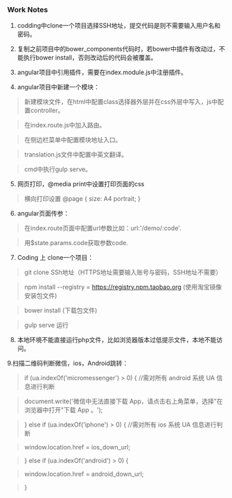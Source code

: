 ### Work Notes

1. codding中clone一个项目选择SSH地址，提交代码是则不需要输入用户名和密码。

2. 复制之前项目中的bower_components代码时，若bower中插件有改动过，不能执行bower install，否则改动后的代码会被覆盖。

3. angular项目中引用插件，需要在index.module.js中注册插件。

4. angular项目中新建一个模块：

 > 新建模块文件，在html中配置class选择器外层并在css外层中写入，js中配置controller。

 > 在index.route.js中加入路由。
 
 > 在侧边栏菜单中配置模块地址入口。
 
 > translation.js文件中配置中英文翻译。
 
 > cmd中执行gulp serve。

5. 网页打印，@media print中设置打印页面的css
  
  > 横向打印设置 @page {
  size: A4 portrait;
}
6. angular页面传参：
  > 在index.route页面中配置url参数比如：url:'/demo/:code'.
  
  > 用$state.params.code获取参数code.

7. Coding 上 clone一个项目：
  > git clone SSh地址（HTTPS地址需要输入账号与密码，SSH地址不需要）

  > npm install --registry = https://registry.npm.taobao.org (使用淘宝镜像安装包文件)
  
  > bower install (下载包文件)
  
  >gulp serve 运行
  
8. 本地环境不能直接运行php文件，比如浏览器版本过低提示文件，本地不能访问。

9.扫描二维码判断微信，ios，Android跳转：
 > if (ua.indexOf('micromessenger') > 0) { //需对所有 android 系统 UA 信息进行判断
 
 >  document.write('微信中无法直接下载 App，请点击右上角菜单，选择"在浏览器中打开"下载 App 。');
 
 > } else if (ua.indexOf('iphone') > 0) { //需对所有 ios 系统 UA 信息进行判断
 
 >   window.location.href = ios_down_url;
 
 > } else if (ua.indexOf('android') > 0) {
 
 >   window.location.href = android_down_url;
 
 > }




